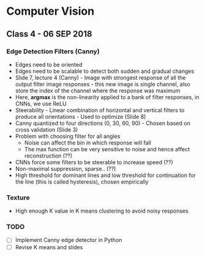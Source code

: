 # Computer Vision

## Class 4 - 06 SEP 2018

### Edge Detection Filters (Canny)
- Edges need to be oriented
- Edges need to be scalable to detect both sudden and gradual changes
- Slide 7, lecture 4 (Canny) - Image with strongest response of all the output filter image responses - this new image is single channel, also store the index of the channel where the response was maximum
- Here, **argmax** is the non-linearity applied to a bank of filter responses, in CNNs, we use ReLU
- Steerability - Linear combination of horizontal and vertical filters to produce all orientations - Used to optimize (Slide 8)
- Canny quantized to four directions (0, 30, 60, 90) - Chosen based on cross validation (Slide 3)
- Problem with choosing filter for all angles
	- Noise can affect the bin in which response will fall
	- The max function can be very sensitive to noise and hence affect reconstruction (??)
- CNNs force some filters to be steerable to increase speed (??)
- Non-maximal suppression, sparse.. (??)
- High threshold for dominant lines and low threshold for continuation for the line (this is called hysteresis), chosen empirically

### Texture
- High enough K value in K means clustering to avoid noisy responses

### TODO
- [ ] Implement Canny edge detector in Python
- [ ] Revise K means and slides
